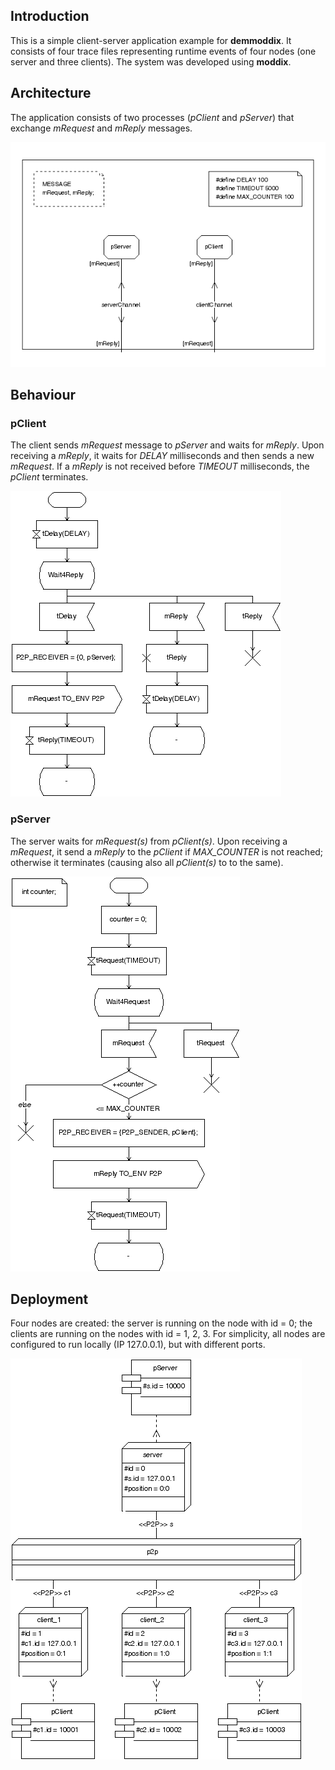 ## Introduction

This is a simple client-server application example for **demmoddix**. It consists of four trace files representing
runtime events of four nodes (one server and three clients). The system was developed using **moddix**.  

## Architecture

The application consists of two processes (*pClient* and *pServer*) that exchange *mRequest* and *mReply* messages.

![alt text](https://github.com/mbrumbulli/demoddix/raw/master/example/architecture.png "client-server: architecture")

## Behaviour

### pClient

The client sends *mRequest* message to *pServer* and waits for *mReply*. Upon receiving a *mReply*, 
it waits for *DELAY* milliseconds and then sends a new *mRequest*.
If a *mReply* is not received before *TIMEOUT* milliseconds, the *pClient* terminates.

![alt text](https://github.com/mbrumbulli/demoddix/raw/master/example/client.png "client-server: pClient behaviour")

### pServer

The server waits for *mRequest(s)* from *pClient(s)*. Upon receiving a *mRequest*, it send a *mReply* to the *pClient* 
if *MAX_COUNTER* is not reached; otherwise it terminates (causing also all *pClient(s)* to to the same).

![alt text](https://github.com/mbrumbulli/demoddix/raw/master/example/server.png "client-server: pServer behaviour")

## Deployment

Four nodes are created: the server is running on the node with id = 0; 
the clients are running on the nodes with id = 1, 2, 3.
For simplicity, all nodes are configured to run locally (IP 127.0.0.1), but with different ports.

![alt text](https://github.com/mbrumbulli/demoddix/raw/master/example/deployment.png "client-server: deployment")
